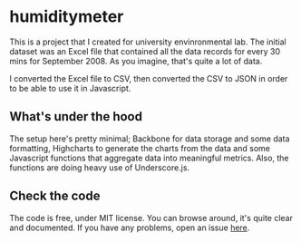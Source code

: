 humiditymeter
=============

This is a project that I created for university envinronmental lab. The initial dataset was an Excel file that contained all the data records for every 30 mins for September 2008. As you imagine, that's quite a lot of data.

I converted the Excel file to CSV, then converted the CSV to JSON in order to be able to use it in Javascript.

## What's under the hood

The setup here's pretty minimal; Backbone for data storage and some data formatting, Highcharts to generate the charts from the data and some Javascript functions that aggregate data into meaningful metrics. Also, the functions are doing heavy use of Underscore.js.

## Check the code

The code is free, under MIT license. You can browse around, it's quite clear and documented. If you have any problems, open an issue [here](https://github.com/tsironis/humiditymeter/issues).
